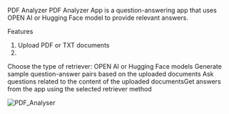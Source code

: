 PDF Analyzer
PDF Analyzer App is a question-answering app that uses OPEN AI or Hugging Face model to provide relevant answers.

Features

1. Upload PDF or TXT documents
2. 
Choose the type of retriever: OPEN AI or Hugging Face models
Generate sample question-answer pairs based on the uploaded documents
Ask questions related to the content of the uploaded documentsGet answers from the app using the selected retriever method

![PDF_Analyser](https://github.com/abhirbhandary/my-project/assets/123348366/af6e997d-49ca-43b9-bb85-31b29b6f9148)
